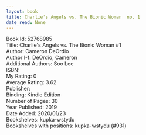 ```yaml
---
layout: book
title: Charlie's Angels vs. The Bionic Woman  no. 1
date_read: None
---
```


Book Id: 52768985<br />
Title: Charlie's Angels vs. The Bionic Woman #1<br />
Author: Cameron DeOrdio<br />
Author l-f: DeOrdio, Cameron<br />
Additional Authors: Soo Lee<br />
ISBN: <br />
My Rating: 0<br />
Average Rating: 3.62<br />
Publisher: <br />
Binding: Kindle Edition<br />
Number of Pages: 30<br />
Year Published: 2019<br />
Date Added: 2020/01/23<br />
Bookshelves: kupka-wstydu<br />
Bookshelves with positions: kupka-wstydu (#931)<br />

